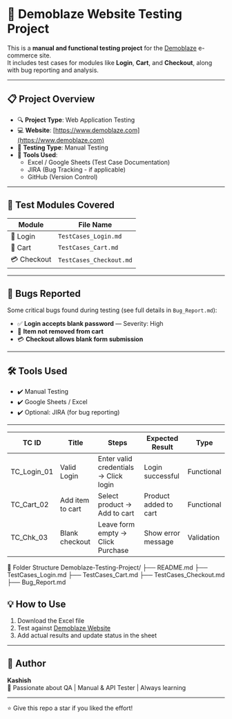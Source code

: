 # 🧪 Demoblaze Website Testing Project

This is a **manual and functional testing project** for the [Demoblaze](https://www.demoblaze.com) e-commerce site.  
It includes test cases for modules like **Login**, **Cart**, and **Checkout**, along with bug reporting and analysis.

---

## 📋 Project Overview

- 🔍 **Project Type**: Web Application Testing  
- 💻 **Website**: [https://www.demoblaze.com](https://www.demoblaze.com)  
- 🧪 **Testing Type**: Manual Testing  
- 🧰 **Tools Used**:  
  - Excel / Google Sheets (Test Case Documentation)  
  - JIRA (Bug Tracking - if applicable)  
  - GitHub (Version Control)  

---

## 🧾 Test Modules Covered

| Module     | File Name             |
|------------|-----------------------|
| 🔐 Login   | `TestCases_Login.md`   |
| 🛒 Cart    | `TestCases_Cart.md`    |
| 💳 Checkout| `TestCases_Checkout.md`|

---

## 🐞 Bugs Reported

Some critical bugs found during testing (see full details in `Bug_Report.md`):

- ✅ **Login accepts blank password** — Severity: High  
- 🛒 **Item not removed from cart**  
- 💳 **Checkout allows blank form submission**

---
## 🛠 Tools Used

- ✔️ Manual Testing
- ✔️ Google Sheets / Excel
- ✔️ Optional: JIRA (for bug reporting)

---

| TC ID         | Title            | Steps                                 | Expected Result       | Type       |
| ------------- | ---------------- | ------------------------------------- | --------------------- | ---------- |
| TC\_Login\_01 | Valid Login      | Enter valid credentials → Click login | Login successful      | Functional |
| TC\_Cart\_02  | Add item to cart | Select product → Add to cart          | Product added to cart | Functional |
| TC\_Chk\_03   | Blank checkout   | Leave form empty → Click Purchase     | Show error message    | Validation |

📁 Folder Structure
Demoblaze-Testing-Project/
├── README.md
├── TestCases_Login.md
├── TestCases_Cart.md
├── TestCases_Checkout.md
├── Bug_Report.md


## 💡 How to Use

1. Download the Excel file
2. Test against [Demoblaze Website](https://www.demoblaze.com)
3. Add actual results and update status in the sheet

---
## 📌 Author

**Kashish**  
🎯 Passionate about QA | Manual & API Tester | Always learning

---

⭐ Give this repo a star if you liked the effort!

